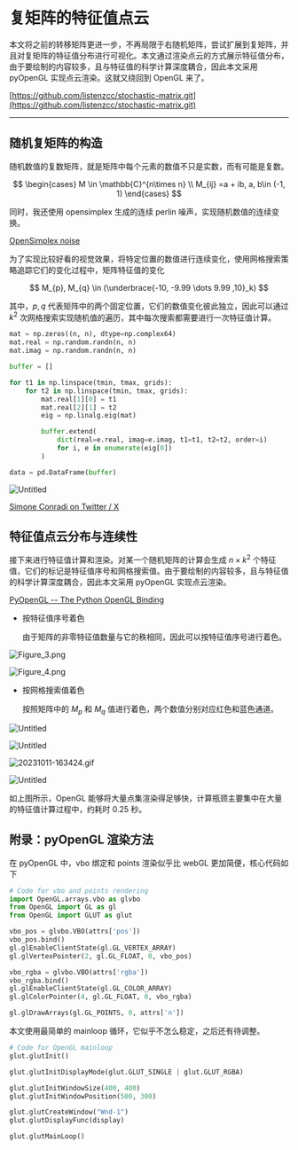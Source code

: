 # 复矩阵的特征值点云

本文将之前的转移矩阵更进一步，不再局限于右随机矩阵，尝试扩展到复矩阵，并且对复矩阵的特征值分布进行可视化。本文通过渲染点云的方式展示特征值分布，由于要绘制的内容较多，且与特征值的科学计算深度耦合，因此本文采用 pyOpenGL 实现点云渲染。这就又绕回到 OpenGL 来了。

[https://github.com/listenzcc/stochastic-matrix.git](https://github.com/listenzcc/stochastic-matrix.git)

---

## 随机复矩阵的构造

随机数值的复数矩阵，就是矩阵中每个元素的数值不只是实数，而有可能是复数。

$$
\begin{cases} 
M \in \mathbb{C}^{n\times n} \\
M_{ij} =a + ib, a, b\in (-1, 1)
\end{cases}
$$

同时，我还使用 opensimplex 生成的连续 perlin 噪声，实现随机数值的连续变换。

[OpenSimplex noise](https://en.wikipedia.org/wiki/OpenSimplex_noise)

为了实现比较好看的视觉效果，将特定位置的数值进行连续变化，使用网格搜索策略追踪它们的变化过程中，矩阵特征值的变化

$$
M_{p}, M_{q} \in (\underbrace{-10, -9.99 \dots 9.99 ,10}_k)
$$

其中，$p, q$ 代表矩阵中的两个固定位置，它们的数值变化彼此独立，因此可以通过 $k^2$ 次网格搜索实现随机值的遍历，其中每次搜索都需要进行一次特征值计算。

```python
mat = np.zeros((n, n), dtype=np.complex64)
mat.real = np.random.randn(n, n)
mat.imag = np.random.randn(n, n)

buffer = []

for t1 in np.linspace(tmin, tmax, grids):
    for t2 in np.linspace(tmin, tmax, grids):
        mat.real[1][0] = t1
        mat.real[2][1] = t2
        eig = np.linalg.eig(mat)

        buffer.extend(
            dict(real=e.real, imag=e.imag, t1=t1, t2=t2, order=i)
            for i, e in enumerate(eig[0])
        )

data = pd.DataFrame(buffer)
```

![Untitled](%E5%A4%8D%E7%9F%A9%E9%98%B5%E7%9A%84%E7%89%B9%E5%BE%81%E5%80%BC%E7%82%B9%E4%BA%91%20a32853b956a54be1b611ead83464b2fc/Untitled.png)

[Simone Conradi on Twitter / X](https://twitter.com/S_Conradi/status/1705567039291580630)

## 特征值点云分布与连续性

接下来进行特征值计算和渲染。对某一个随机矩阵的计算会生成 $n \times k^2$ 个特征值，它们的标记是特征值序号和网格搜索值。由于要绘制的内容较多，且与特征值的科学计算深度耦合，因此本文采用 pyOpenGL 实现点云渲染。

[PyOpenGL -- The Python OpenGL Binding](https://pyopengl.sourceforge.net/)

- 按特征值序号着色
    
    由于矩阵的非零特征值数量与它的秩相同，因此可以按特征值序号进行着色。
    

![Figure_3.png](%E5%A4%8D%E7%9F%A9%E9%98%B5%E7%9A%84%E7%89%B9%E5%BE%81%E5%80%BC%E7%82%B9%E4%BA%91%20a32853b956a54be1b611ead83464b2fc/Figure_3.png)

![Figure_4.png](%E5%A4%8D%E7%9F%A9%E9%98%B5%E7%9A%84%E7%89%B9%E5%BE%81%E5%80%BC%E7%82%B9%E4%BA%91%20a32853b956a54be1b611ead83464b2fc/Figure_4.png)

- 按网格搜索值着色
    
    按照矩阵中的 $M_p$ 和 $M_q$ 值进行着色，两个数值分别对应红色和蓝色通道。
    

![Untitled](%E5%A4%8D%E7%9F%A9%E9%98%B5%E7%9A%84%E7%89%B9%E5%BE%81%E5%80%BC%E7%82%B9%E4%BA%91%20a32853b956a54be1b611ead83464b2fc/Untitled%201.png)

![Untitled](%E5%A4%8D%E7%9F%A9%E9%98%B5%E7%9A%84%E7%89%B9%E5%BE%81%E5%80%BC%E7%82%B9%E4%BA%91%20a32853b956a54be1b611ead83464b2fc/Untitled%202.png)

![20231011-163424.gif](%E5%A4%8D%E7%9F%A9%E9%98%B5%E7%9A%84%E7%89%B9%E5%BE%81%E5%80%BC%E7%82%B9%E4%BA%91%20a32853b956a54be1b611ead83464b2fc/20231011-163424.gif)

![Untitled](%E5%A4%8D%E7%9F%A9%E9%98%B5%E7%9A%84%E7%89%B9%E5%BE%81%E5%80%BC%E7%82%B9%E4%BA%91%20a32853b956a54be1b611ead83464b2fc/Untitled%203.png)

如上图所示，OpenGL 能够将大量点集渲染得足够快，计算瓶颈主要集中在大量的特征值计算过程中，约耗时 0.25 秒。

## 附录：pyOpenGL 渲染方法

在 pyOpenGL 中，vbo 绑定和 points 渲染似乎比 webGL 更加简便，核心代码如下

```python
# Code for vbo and points rendering
import OpenGL.arrays.vbo as glvbo
from OpenGL import GL as gl
from OpenGL import GLUT as glut

vbo_pos = glvbo.VBO(attrs['pos'])
vbo_pos.bind()
gl.glEnableClientState(gl.GL_VERTEX_ARRAY)
gl.glVertexPointer(2, gl.GL_FLOAT, 0, vbo_pos)

vbo_rgba = glvbo.VBO(attrs['rgba'])
vbo_rgba.bind()
gl.glEnableClientState(gl.GL_COLOR_ARRAY)
gl.glColorPointer(4, gl.GL_FLOAT, 0, vbo_rgba)

gl.glDrawArrays(gl.GL_POINTS, 0, attrs['n'])
```

本文使用最简单的 mainloop 循环，它似乎不怎么稳定，之后还有待调整。

```python
# Code for OpenGL mainloop
glut.glutInit()

glut.glutInitDisplayMode(glut.GLUT_SINGLE | glut.GLUT_RGBA)

glut.glutInitWindowSize(400, 400)
glut.glutInitWindowPosition(500, 300)

glut.glutCreateWindow("Wnd-1")
glut.glutDisplayFunc(display)

glut.glutMainLoop()
```